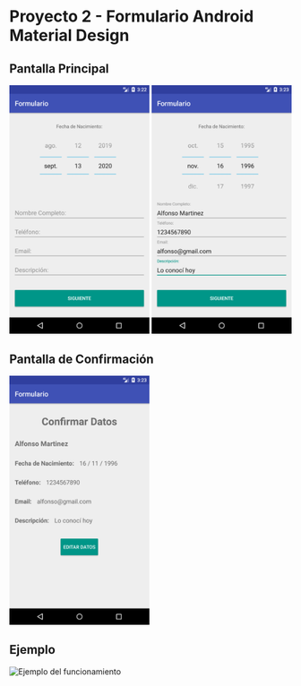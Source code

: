 # Proyecto 2 - Formulario Android Material Design


## Pantalla Principal

<img src="screenshot/Layout1_Empty.png" alt="Primer Pantalla sin Datos" width="250">

<img src="screenshot/Layout1_Full.png" alt="Primer Pantalla con Datos" width="250">

## Pantalla de Confirmación

<img src="screenshot/Layout2.png" alt="Segunda pantalla con botón de editar" width="250">

## Ejemplo

<img src="screenshot/example.gif" alt="Ejemplo del funcionamiento"/>